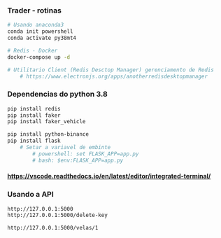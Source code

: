 ### Trader - rotinas
```zsh
# Usando anaconda3
conda init powershell
conda activate py38mt4

```


```zsh
# Redis - Docker
docker-compose up -d

# Utilitario Client (Redis Desctop Manager) gerenciamento de Redis
    # https://www.electronjs.org/apps/anotherredisdesktopmanager
```


### Dependencias do python 3.8
```zsh
pip install redis
pip install faker
pip install faker_vehicle

pip install python-binance
pip install flask
    # Setar a variavel de embinte
        # powershell: set FLASK_APP=app.py
        # bash: $env:FLASK_APP=app.py
```

#### https://vscode.readthedocs.io/en/latest/editor/integrated-terminal/


### Usando a API
```zsh
http://127.0.0.1:5000
http://127.0.0.1:5000/delete-key

http://127.0.0.1:5000/velas/1
```